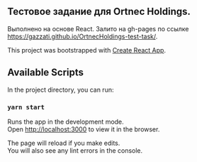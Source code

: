 ## Тестовое задание для Ortnec Holdings. 
Выполнено на основе React. Залито на gh-pages по ссылке https://gazzati.github.io/OrtnecHoldings-test-task/.

This project was bootstrapped with [Create React App](https://github.com/facebook/create-react-app).

## Available Scripts

In the project directory, you can run:

### `yarn start`

Runs the app in the development mode.<br />
Open [http://localhost:3000](http://localhost:3000) to view it in the browser.

The page will reload if you make edits.<br />
You will also see any lint errors in the console.


